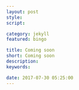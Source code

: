 ```yaml
---
layout: post
style:
script:

category: jekyll
featured: bingo

title: Coming soon
short: Coming soon
description:
keywords:

date: 2017-07-30 05:25:00
---
```

